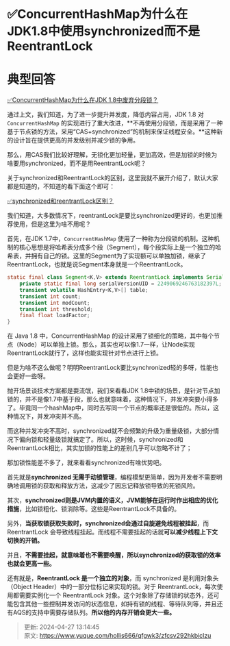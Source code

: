 # ✅ConcurrentHashMap为什么在JDK1.8中使用synchronized而不是ReentrantLock

# 典型回答


[✅ConcurrentHashMap为什么在JDK 1.8中废弃分段锁？](https://www.yuque.com/hollis666/qfgwk3/gzavigfwro6fgs8o)



通过上文，我们知道，为了进一步提升并发度，降低内容占用，JDK 1.8 对 `ConcurrentHashMap` 的实现进行了重大改进，**不再使用分段锁，而是采用了一种基于节点锁的方法，采用“CAS+synchronized”的机制来保证线程安全。**这种新的设计旨在提供更高的并发级别并减少锁的争用。



那么，用CAS我们比较好理解，无锁化更加轻量，更加高效，但是加锁的时候为啥要用synchronized，而不是用ReentrantLock呢？



关于synchronized和ReentrantLock的区别，这里我就不展开介绍了，默认大家都是知道的，不知道的看下面这个即可：



[✅synchronized和reentrantLock区别？](https://www.yuque.com/hollis666/qfgwk3/bitupp)



我们知道，大多数情况下，reentrantLock是要比synchronized更好的，也更加推荐使用，但是这里为啥不用呢？



首先，在JDK 1.7中，`ConcurrentHashMap` 使用了一种称为分段锁的机制。这种机制的核心思想是将哈希表分成多个段（Segment），每个段实际上是一个独立的哈希表，并拥有自己的锁。这里的Segment为了实现额可以单独加锁，继承了ReentrantLock，也就是说Segment本身就是一个ReentrantLock。



```java
static final class Segment<K,V> extends ReentrantLock implements Serializable {
    private static final long serialVersionUID = 2249069246763182397L;
    transient volatile HashEntry<K,V>[] table;
    transient int count;
    transient int modCount;
    transient int threshold;
    final float loadFactor;
}
```





在 Java 1.8 中，ConcurrentHashMap 的设计采用了锁细化的策略，其中每个节点（Node）可以单独上锁。那么，其实也可以像1.7一样，让Node实现ReentrantLock就行了，这样也能实现针对节点进行上锁。



但是为啥不这么做呢？明明ReentrantLock要比synchronized轻的多呀，性能也会更好一些呀。



抛开场景谈技术方案都是耍流氓，我们来看看JDK 1.8中锁的场景，是针对节点加锁的，并不是像1.7中基于段，那么也就意味着，这种情况下，并发冲突要小得多了。毕竟同一个hashMap中，同时去写同一个节点的概率还是很低的。所以，这种情况下，并发冲突并不高。



而这种并发冲突不高时，synchronized就不会频繁的升级为重量级锁，大部分情况下偏向锁和轻量级锁就搞定了。所以，这时候，synchronized和ReentrantLock相比，其实加锁的性能上的差别几乎可以忽略不计了；



那加锁性能差不多了，就来看看synchronized有啥优势吧。



首先就是**synchronized 无需手动锁管理**，编程模型更简单，因为开发者不需要明确地调用锁的获取和释放方法，这减少了因忘记释放锁导致的死锁风险。



其次，**synchronized则是JVM内置的语义，JVM能够在运行时作出相应的优化措施**，比如锁粗化、锁消除等。这些是ReentrantLock不具备的。



另外，**当获取锁获取失败时，synchronized会通过自旋避免线程被挂起**，而ReentrantLock 会导致线程挂起。而线程不需要挂起的话就**可以减少线程上下文切换的开销。**



并且，**不需要挂起，就意味着也不需要唤醒，所以synchronized的获取锁的效率也就会更高一些。**



还有就是，**ReentrantLock 是一个独立的对象**，而 synchronized 是利用对象头（Object Header）中的一部分位标记来实现的锁。对于 ReentrantLock，每次使用都需要实例化一个 ReentrantLock 对象。这个对象除了存储锁的状态外，还可能包含其他一些控制并发访问的状态信息，如持有锁的线程、等待队列等，并且还有AQS的支持中需要存储队列。**所以他的内存开销会更大一些。**



> 更新: 2024-04-27 13:14:45  
> 原文: <https://www.yuque.com/hollis666/qfgwk3/zfcsv292hkbiclzu>